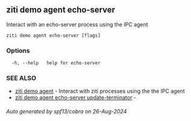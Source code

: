 ## ziti demo agent echo-server

Interact with an echo-server process using the IPC agent

```
ziti demo agent echo-server [flags]
```

### Options

```
  -h, --help   help for echo-server
```

### SEE ALSO

* [ziti demo agent](../agent.md)	 - Interact with ziti processes using the the IPC agent
* [ziti demo agent echo-server update-terminator](update-terminator/update-terminator.md)	 - 

###### Auto generated by spf13/cobra on 26-Aug-2024
